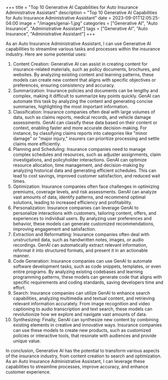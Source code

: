 +++
title = "Top 10 Generative AI Capabilities for Auto Insurance Administrative Assistant"
description = "Top 10 Generative AI Capabilities for Auto Insurance Administrative Assistant"
date = 2023-09-01T12:05:25-04:00
image = "/images/genai-1.jpg"
categories = ["Generative AI", "Auto Insurance", "Administrative Assistant"]
tags = ["Generative AI", "Auto Insurance", "Administrative Assistant"]
+++

As an Auto Insurance Administrative Assistant, I can use Generative AI capabilities to streamline various tasks and processes within the insurance industry. Here are some potential uses:

1. Content Creation: Generative AI can assist in creating content for insurance-related materials, such as policy documents, brochures, and websites. By analyzing existing content and learning patterns, these models can create new content that aligns with specific objectives or preferences, ensuring consistency and accuracy.
2. Summarization: Insurance policies and documents can be lengthy and complex, making it difficult to summarize key points quickly. GenAI can automate this task by analyzing the content and generating concise summaries, highlighting the most important information.
3. Classification: Insurance companies often deal with large volumes of data, such as claims reports, medical records, and vehicle damage assessments. GenAI can classify these data based on their content or context, enabling faster and more accurate decision-making. For instance, by classifying claims reports into categories like "minor damage" or "major injury," insurers can prioritize processing and settle claims more efficiently.
4. Planning and Scheduling: Insurance companies need to manage complex schedules and resources, such as adjuster assignments, claim investigations, and policyholder interactions. GenAI can optimize resource allocation, time management, and decision-making by analyzing historical data and generating efficient schedules. This can lead to cost savings, improved customer satisfaction, and reduced wait times.
5. Optimization: Insurance companies often face challenges in optimizing premiums, coverage levels, and risk assessments. GenAI can analyze vast amounts of data, identify patterns, and recommend optimal solutions, leading to increased efficiency and profitability.
6. Personalization: Insurance companies can leverage GenAI to personalize interactions with customers, tailoring content, offers, and experiences to individual users. By analyzing user preferences and behavior, these models can generate customized recommendations, improving engagement and satisfaction.
7. Extraction and Reformatting: Insurance companies often deal with unstructured data, such as handwritten notes, images, or audio recordings. GenAI can automatically extract relevant information, reformat it into structured formats, and present it in an actionable manner.
8. Code Generation: Insurance companies can use GenAI to automate software development tasks, such as code snippets, templates, or even entire programs. By analyzing existing codebases and learning programming patterns, these models can generate code that aligns with specific requirements and coding standards, saving developers time and effort.
9. Search: Insurance companies can utilize GenAI to enhance search capabilities, analyzing multimedia and textual content, and retrieving relevant information accurately. From image recognition and video captioning to audio transcription and text search, these models can revolutionize how we explore and navigate vast amounts of data.
10. Synthesizing: Finally, GenAI can synthesize new content by combining existing elements in creative and innovative ways. Insurance companies can use these models to create new products, such as customized policies or interactive tools, that resonate with audiences and provide unique value.

In conclusion, Generative AI has the potential to transform various aspects of the insurance industry, from content creation to search and optimization. As an Auto Insurance Administrative Assistant, I can leverage these capabilities to streamline processes, improve accuracy, and enhance customer experience.